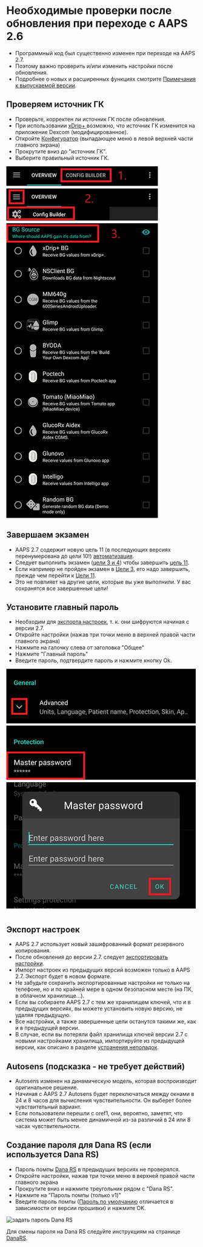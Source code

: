 # Необходимые проверки после обновления при переходе с AAPS 2.6

- Программный код был существенно изменен при переходе на AAPS 2.7.
- Поэтому важно проверить и/или изменить настройки после обновления.
- Подробнее о новых и расширенных функциях смотрите [Примечания к выпускаемой версии](Releasenotes-version-2-7-0).

## Проверяем источник ГК

- Проверьте, корректен ли источник ГК после обновления.
- При использовании [xDrip+ ](../Configuration/xdrip.md) возможно, что источник ГК изменится на приложение Dexcom (модифицированное).
- Откройте [Конфигуратор](Config-Builder-bg-source) (выпадающее меню в левой верхней части главного экрана)
- Прокрутите вниз до "источник ГК".
- Выберите правильный источник ГК.

![источник ГК](../images/ConfBuild_BG.png)

## Завершаем экзамен

- AAPS 2.7 содержит новую цель 11 (в последующих версиях перенумерована до цели 10!) [автоматизация](../Usage/Automation.md).
- Следует выполнить экзамен ([цели 3 и 4](Objectives-objective-3-prove-your-knowledge)) чтобы завершить [цель 11](Objectives-objective-10-automation).
- Если например не пройден экзамен в [Цели 3](../Usage/Objectives-objective-3-prove-your-knowledge), его надо завершить, прежде чем перейти к [Цели 11](Objectives-objective-10-automation).
- Это не повлияет на другие цели, которые вы уже выполнили. У вас сохранятся все завершенные цели!

## Установите главный пароль

- Необходим для [экспорта настроек](../Usage/ExportImportSettings.md), т. к. они шифруются начиная с версии 2.7.
- Откройте настройки (нажав три точки меню в верхней правой части главного экрана)
- Нажмите на галочку слева от заголовка "Общее"
- Нажмите "Главный пароль"
- Введите пароль, подтвердите пароль и нажмите кнопку Ok.

![Установить главный пароль](../images/MasterPW.png)

## Экспорт настроек

- AAPS 2.7 использует новый зашифрованный формат резервного копирования.
- После обновления до версии 2.7. следует [экспортировать настройки](../Usage/ExportImportSettings.md).
- Импорт настроек из предыдущих версий возможен только в AAPS 2.7. Экспорт будет в новом формате.
- Не забудьте сохранить экспортированные настройки не только на телефоне, но и по крайней мере в одном безопасном месте (на ПК, в облачном хранилище...).
- Если вы собираете AAPS 2.7 с тем же хранилищем ключей, что и в предыдущих версиях, вы можете установить новую версию, не удаляя предыдущую.
- Все настройки, а также завершенные цели останутся такими же, как и в предыдущей версии.
- В случае, если вы потеряли файл хранилища ключей версии 2.7 с новыми настройками хранилища, импортируйте из предыдущей версии, как описано в разделе [устранения неполадок](troubleshooting_androidstudio-lost-keystore).

## Autosens (подсказка - не требует действий)

- Autosens изменен на динамическую модель, которая воспроизводит оригинальное решение.
- Начиная с AAPS 2.7 Autosens будет переключаться между окнами в 24 и 8 часов для вычисления чувствительности. Он выберет более чувствительный вариант.
- Если пользователи перешли с oref1, они, вероятно, заметят, что система может быть менее динамичной из-за различий в 24 или 8 часах чувствительности.

## Создание пароля для Dana RS (если используется Dana RS)

- Пароль помпы [Dana RS](../Configuration/DanaRS-Insulin-Pump.md) в предыдущих версиях не проверялся.
- Откройте настройки, нажав три точки меню в верхней правой части главного экрана
- Прокрутите вниз и нажмите треугольник рядом с "Dana RS".
- Нажмите на "Пароль помпы (только v1)"
- Введите пароль помпы ([Пароль по умолчанию](DanaRS-Insulin-Pump-default-password) отличается в зависимости от версии прошивки) и нажмите OK.

![задать пароль Dana RS](../images/DanaRSPW.png)

Для смены пароля на Dana RS следуйте инструкциям на странице [DanaRS](DanaRS-Insulin-Pump-change-password-on-pump).
